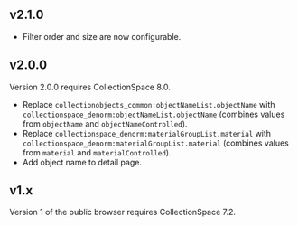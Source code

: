 ## v2.1.0

- Filter order and size are now configurable.

## v2.0.0

Version 2.0.0 requires CollectionSpace 8.0.

- Replace `collectionobjects_common:objectNameList.objectName` with `collectionspace_denorm:objectNameList.objectName` (combines values from `objectName` and `objectNameControlled`).
- Replace `collectionspace_denorm:materialGroupList.material` with `collectionspace_denorm:materialGroupList.material` (combines values from `material` and `materialControlled`).
- Add object name to detail page.

## v1.x

Version 1 of the public browser requires CollectionSpace 7.2.

